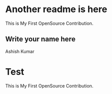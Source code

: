 # Another readme is here

This is My First OpenSource Contribution.

## Write your name here

Ashish Kumar

# Test

This is My First OpenSource Contribution.